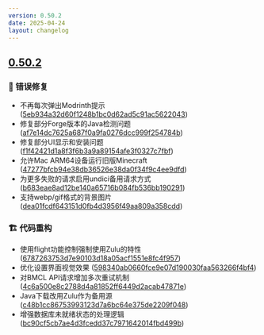 ```yaml
---
version: 0.50.2
date: 2025-04-24
layout: changelog
---
```

## [0.50.2](#0.50.2)
### 🐛 错误修复

- 不再每次弹出Modrinth提示 ([5eb934a32d60f1248b1bc0d62ad5c91ac5622043](https://github.com/Voxelum/x-minecraft-launcher/commit/5eb934a32d60f1248b1bc0d62ad5c91ac5622043))
- 修复部分Forge版本的Java检测问题 ([af7e14dc7625a687f0a9fa0276dcc999f254784b](https://github.com/Voxelum/x-minecraft-launcher/commit/af7e14dc7625a687f0a9fa0276dcc999f254784b))
- 修复部分UI显示和安装问题 ([f1f42421d1a8f3f6b3a9a89154afe3f0327c7fbf](https://github.com/Voxelum/x-minecraft-launcher/commit/f1f42421d1a8f3f6b3a9a89154afe3f0327c7fbf))
- 允许Mac ARM64设备运行旧版Minecraft ([47277bfcb94e38db36526e38da0f34f9c4ee9dfd](https://github.com/Voxelum/x-minecraft-launcher/commit/47277bfcb94e38db36526e38da0f34f9c4ee9dfd))
- 为更多失败的请求启用undici备用请求方式 ([b683eae8ad12be140a65716b084fb536bb190291](https://github.com/Voxelum/x-minecraft-launcher/commit/b683eae8ad12be140a65716b084fb536bb190291))
- 支持webp/gif格式的背景图片 ([dea01fcdf643151d0fb4d3956f49aa809a358cdd](https://github.com/Voxelum/x-minecraft-launcher/commit/dea01fcdf643151d0fb4d3956f49aa809a358cdd))
### 🏗️ 代码重构

- 使用flight功能控制强制使用Zulu的特性 ([6787263753d7e90103d18a05acf1551e8fc4f957](https://github.com/Voxelum/x-minecraft-launcher/commit/6787263753d7e90103d18a05acf1551e8fc4f957))
- 优化设置界面视觉效果 ([598340ab0660fce9e07d190030faa563266f4bf4](https://github.com/Voxelum/x-minecraft-launcher/commit/598340ab0660fce9e07d190030faa563266f4bf4))
- 对BMCL API请求增加多次重试机制 ([4c6a500e8c2788d4a81852ff6449d2acab47871e](https://github.com/Voxelum/x-minecraft-launcher/commit/4c6a500e8c2788d4a81852ff6449d2acab47871e))
- Java下载改用Zulu作为备用源 ([c48b1cc86753993123d7a6bc64e375de2209f048](https://github.com/Voxelum/x-minecraft-launcher/commit/c48b1cc86753993123d7a6bc64e375de2209f048))
- 增强数据库未就绪状态的处理逻辑 ([bc90cf5cb7ae4d3fcedd37c7971642014fbd499b](https://github.com/Voxelum/x-minecraft-launcher/commit/bc90cf5cb7ae4d3fcedd37c7971642014fbd499b))